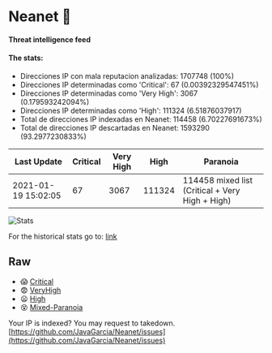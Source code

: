 # Neanet :hocho:
#### Threat intelligence feed
#### The stats:

- Direcciones IP con mala reputacion analizadas: 1707748 (100%)
- Direcciones IP determinadas como 'Critical':  67 (0.00392329547451%)
- Direcciones IP determinadas como 'Very High':  3067 (0.179593242094%)
- Direcciones IP determinadas como 'High':  111324 (6.51876037917)
- Total de direcciones IP indexadas en Neanet:  114458 (6.70227691673%)
- Total de direcciones IP descartadas en Neanet:  1593290 (93.2977230833%)

| Last Update | Critical | Very High | High | Paranoia |
| --- | --- | --- | --- | --- |
| 2021-01-19 15:02:05 | 67 | 3067 | 111324 | 114458 mixed list (Critical + Very High + High)|

![Stats](https://docs.google.com/spreadsheets/d/e/2PACX-1vSnaNMIXVabIpDJjufMlzH7poXnshF3mgd8Is1g9ytUEzVsP5my4Trn8f-xkoLLQ38xpL3HtmUexLo6/pubchart?oid=501124687&format=image)

For the historical stats go to: [link](/stats.csv)
## Raw
- :scream: [Critical](https://raw.githubusercontent.com/JavaGarcia/Neanet/master/blacklists/neanet_critical.txt)
- :fearful: [VeryHigh](https://raw.githubusercontent.com/JavaGarcia/Neanet/master/blacklists/neanet_veryHigh.txtt)
- :frowning: [High](https://raw.githubusercontent.com/JavaGarcia/Neanet/master/blacklists/neanet_high.txt)
- :dizzy_face: [Mixed-Paranoia](https://raw.githubusercontent.com/JavaGarcia/Neanet/master/blacklists/neanet_all.txt)


Your IP is indexed? You may request to takedown. [https://github.com/JavaGarcia/Neanet/issues](https://github.com/JavaGarcia/Neanet/issues)




























































































































































































































































































































































































































































































































































































































































































































































































































































































































































































































































































































































































































































































































































































































































































































































































































































































































































































































































































































































































































































































































































































































































































































































































































































































































































































































































































































































































































































































































































































































































































































































































































































































































































































































































































































































































































































































































































